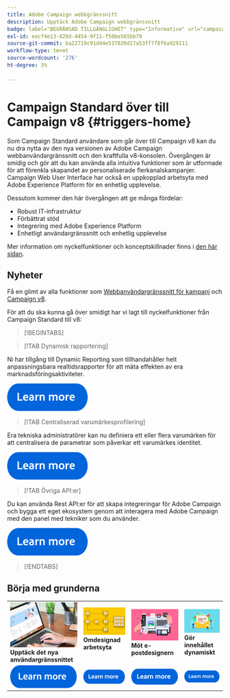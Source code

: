 ```yaml
---
title: Adobe Campaign webbgränssnitt
description: Upptäck Adobe Campaign webbgränssnitt
badge: label="BEGRÄNSAD TILLGÄNGLIGHET" type="Informative" url="campaign-standard-migration-home.md" tooltip="Begränsat till användare som migrerats till Campaign Standarden"
exl-id: eecf4e13-820d-4454-9f11-f50be565bb79
source-git-commit: ba22719c91d44e537020d17a53ff7f8f6a929111
workflow-type: tm+mt
source-wordcount: '276'
ht-degree: 3%

---
```


# Campaign Standard över till Campaign v8 {#triggers-home}

Som Campaign Standard användare som går över till Campaign v8 kan du nu dra nytta av den nya versionen av Adobe Campaign webbanvändargränssnitt och den kraftfulla v8-konsolen. Övergången är smidig och gör att du kan använda alla intuitiva funktioner som är utformade för att förenkla skapandet av personaliserade flerkanalskampanjer. Campaign Web User Interface har också en uppkopplad arbetsyta med Adobe Experience Platform för en enhetlig upplevelse.

Dessutom kommer den här övergången att ge många fördelar:

* Robust IT-infrastruktur
* Förbättrat stöd
* Integrering med Adobe Experience Platform
* Enhetligt användargränssnitt och enhetlig upplevelse

Mer information om nyckelfunktioner och konceptskillnader finns i [den här sidan](https://experienceleague.adobe.com/en/docs/campaign-web/v8/release-notes/acs-migration).

## Nyheter

Få en glimt av alla funktioner som [Webbanvändargränssnitt för kampanj](https://experienceleague.adobe.com/en/docs/campaign-web/v8/campaign-web-home) och [Campaign v8](https://experienceleague.adobe.com/en/docs/campaign/campaign-v8/campaign-home).

För att du ska kunna gå över smidigt har vi lagt till nyckelfunktioner från Campaign Standard till v8:

>[!BEGINTABS]

>[!TAB Dynamisk rapportering]

Ni har tillgång till Dynamic Reporting som tillhandahåller helt anpassningsbara realtidsrapporter för att mäta effekten av era marknadsföringsaktiviteter.

[![bild](assets/do-not-localize/learn-more-button.svg)](reporting/get-started-reporting.md)

>[!TAB Centraliserad varumärkesprofilering]

Era tekniska administratörer kan nu definiera ett eller flera varumärken för att centralisera de parametrar som påverkar ett varumärkes identitet.

[![bild](assets/do-not-localize/learn-more-button.svg)](branding/branding-gs.md)

>[!TAB Övriga API:er]

Du kan använda Rest API:er för att skapa integreringar för Adobe Campaign och bygga ett eget ekosystem genom att interagera med Adobe Campaign med den panel med tekniker som du använder.

[![bild](assets/do-not-localize/learn-more-button.svg)](api/get-started-apis.md)

>[!ENDTABS]

## Börja med grunderna

<table style="table-layout:fixed">
  <tr style="border: 0;">
    <td>
    <a href="https://experienceleague.adobe.com/en/docs/campaign-web/v8/start/user-interface"><img src="assets/do-not-localize/menu-ui.jpeg"></a>
    <div><strong>Upptäck det nya användargränssnittet</strong><br/></div>
    </td>
    <td>
    <a href="https://experienceleague.adobe.com/en/docs/campaign-web/v8/wf/gs-workflows"><img src="assets/do-not-localize/menu-workflows.jpeg"></a>
    <div><strong>Omdesignad arbetsyta</strong><br/></div><br/>
    </td>
    <td>
    <a href="https://experienceleague.adobe.com/en/docs/campaign-web/v8/msg/email/content/start-design/get-started-email-designer"><img src="assets/do-not-localize/menu-email.png"></a>
    <div><strong>Möt e-postdesignern</strong><br/>
    </div></td>
    <td>
    <a href="https://experienceleague.adobe.com/en/docs/campaign-web/v8/msg/dynamic-content/gs-personalization"><img src="assets/do-not-localize/menu-dynamic.png"></a>
    <div><strong>Gör innehållet dynamiskt</strong><br/></div>
    </td>
  </tr>
  <tr style="border: 0;">
    <td align="center"><a href="https://experienceleague.adobe.com/en/docs/campaign-web/v8/start/user-interface"><img src="assets/do-not-localize/learn-more-button.svg"></a></td>
    <td align="center"><a href="https://experienceleague.adobe.com/en/docs/campaign-web/v8/wf/gs-workflows"><img src="assets/do-not-localize/learn-more-button.svg"></a></td>
    <td align="center"><a href="https://experienceleague.adobe.com/en/docs/campaign-web/v8/msg/email/content/start-design/get-started-email-designer"><img src="assets/do-not-localize/learn-more-button.svg"></a></td>
    <td align="center"><a href="https://experienceleague.adobe.com/en/docs/campaign-web/v8/msg/dynamic-content/gs-personalization"><img src="assets/do-not-localize/learn-more-button.svg"></a></td>
    </tr>
</table>
